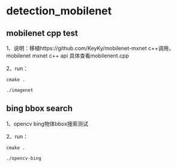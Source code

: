 # detection_mobilenet
## mobilenet  cpp test

1、说明：移植https://github.com/KeyKy/mobilenet-mxnet  c++调用，mobilenet mxnet  c++ api 具体查看mobilenent.cpp

2、run：

`cmake .`

`./imagenet`










## bing bbox search

1、opencv bing物体bbox搜索测试

2、run：

`cmake .`

`./opencv-bing`
